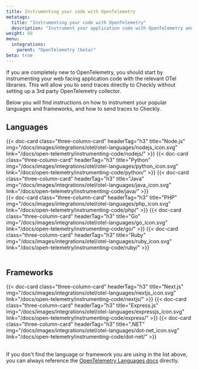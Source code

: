 ```yaml
---
title: Instrumenting your code with OpenTelemetry
metatags:
  title: "Instrumenting your code with OpenTelemetry"
  description: "Instrument your application code with OpenTelemetry and send traces to Checkly."
weight: 60
menu:
  integrations:
    parent: "OpenTelemetry (beta)"
beta: true
---
```


If you are completely new to OpenTelemetry, you should start by instrumenting your web facing application code with the 
relevant OTel libraries. This will allow you to send traces directly to Checkly without setting up a 3rd party OpenTelemetry collector.
<!--more-->
Below you will find instructions on how to instrument your popular languages and frameworks, and how to send traces to Checkly.

## Languages

<div class="cards-list">
{{< doc-card
	class="three-column-card"
	headerTag="h3"
	title="Node.js"
	img="/docs/images/integrations/otel/otel-languages/nodejs_icon.svg"
	link="/docs/open-telemetry/instrumenting-code/nodejs/"
>}}
{{< doc-card
	class="three-column-card"
	headerTag="h3"
	title="Python"
	img="/docs/images/integrations/otel/otel-languages/python_icon.svg"
	link="/docs/open-telemetry/instrumenting-code/python/"
>}}
{{< doc-card
	class="three-column-card"
	headerTag="h3"
	title="Java"
	img="/docs/images/integrations/otel/otel-languages/java_icon.svg"
	link="/docs/open-telemetry/instrumenting-code/java/"
>}}
</div>

<div class="cards-list">
{{< doc-card
	class="three-column-card"
	headerTag="h3"
	title="PHP"
	img="/docs/images/integrations/otel/otel-languages/php_icon.svg"
	link="/docs/open-telemetry/instrumenting-code/php/"
>}}
{{< doc-card
	class="three-column-card"
	headerTag="h3"
	title="Go"
	img="/docs/images/integrations/otel/otel-languages/go_icon.svg"
	link="/docs/open-telemetry/instrumenting-code/go/"
>}}
{{< doc-card
	class="three-column-card"
	headerTag="h3"
	title="Ruby"
	img="/docs/images/integrations/otel/otel-languages/ruby_icon.svg"
	link="/docs/open-telemetry/instrumenting-code/ruby/"
>}}
</div>
<br>

## Frameworks

<div class="cards-list">
{{< doc-card
	class="three-column-card"
	headerTag="h3"
	title="Next.js"
	img="/docs/images/integrations/otel/otel-languages/nextjs_icon.svg"
	link="/docs/open-telemetry/instrumenting-code/nextjs/"
>}}
{{< doc-card
	class="three-column-card"
	headerTag="h3"
	title="Express.js"
	img="/docs/images/integrations/otel/otel-languages/expressjs_icon.svg"
	link="/docs/open-telemetry/instrumenting-code/express/"
>}}
{{< doc-card
	class="three-column-card"
	headerTag="h3"
	title=".NET"
	img="/docs/images/integrations/otel/otel-languages/dot-net_icon.svg"
	link="/docs/open-telemetry/instrumenting-code/dot-net/"
>}}
</div>
<br>

If you don't find the language or framework you are using in the list above, you can always reference the
[OpenTelemetry Languages docs](https://opentelemetry.io/docs/languages/) directly.
